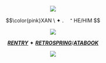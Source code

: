 <p align="center">
<img src="https://64.media.tumblr.com/9b180e6bb95c76619d18f60905b3674a/00b06e85e74d41b1-4c/s500x750/967687f98abfa6a270e9767840a8130ff62561e4.pnj"/>
</p>
<p align="center">
$$\color{pink}XAN \  ✦ . 　⁺ HE/HIM $$ 
</p>
<p align="center">
<img src="https://64.media.tumblr.com/c720a353c6cc487a6e63cf00c38b1d97/00b06e85e74d41b1-b7/s640x960/7b0a4adc5e3f938fd651a2d4af27b0ef564abe4d.pnj"/>
</p>

<div align="center">

[***RENTRY***](https://rentry.co/weza)  ✦  [***RETROSPRING***](https://retrospring.net/@bloodycherryyy)/[***ATABOOK***](https://lullaby.atabook.org)
<p align="center">
<img src="https://64.media.tumblr.com/3f9a572d3421c1d6e7b16e055dd728f7/00b06e85e74d41b1-c2/s500x750/d3fe8da04412ce794bd07b215519983f04415618.pnj"/>
</p>

